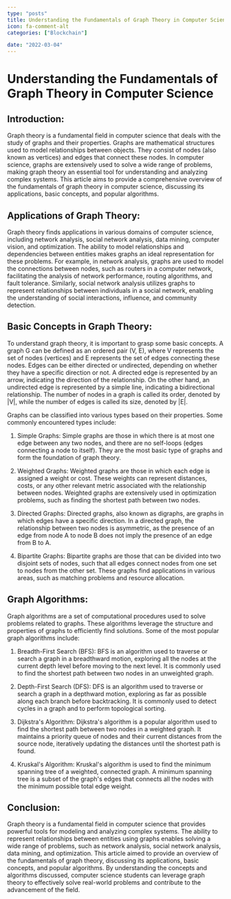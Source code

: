 ```yaml
---
type: "posts"
title: Understanding the Fundamentals of Graph Theory in Computer Science
icon: fa-comment-alt
categories: ["Blockchain"]

date: "2022-03-04"
---
```




# Understanding the Fundamentals of Graph Theory in Computer Science

## Introduction:
Graph theory is a fundamental field in computer science that deals with the study of graphs and their properties. Graphs are mathematical structures used to model relationships between objects. They consist of nodes (also known as vertices) and edges that connect these nodes. In computer science, graphs are extensively used to solve a wide range of problems, making graph theory an essential tool for understanding and analyzing complex systems. This article aims to provide a comprehensive overview of the fundamentals of graph theory in computer science, discussing its applications, basic concepts, and popular algorithms.

## Applications of Graph Theory:
Graph theory finds applications in various domains of computer science, including network analysis, social network analysis, data mining, computer vision, and optimization. The ability to model relationships and dependencies between entities makes graphs an ideal representation for these problems. For example, in network analysis, graphs are used to model the connections between nodes, such as routers in a computer network, facilitating the analysis of network performance, routing algorithms, and fault tolerance. Similarly, social network analysis utilizes graphs to represent relationships between individuals in a social network, enabling the understanding of social interactions, influence, and community detection.

## Basic Concepts in Graph Theory:
To understand graph theory, it is important to grasp some basic concepts. A graph G can be defined as an ordered pair (V, E), where V represents the set of nodes (vertices) and E represents the set of edges connecting these nodes. Edges can be either directed or undirected, depending on whether they have a specific direction or not. A directed edge is represented by an arrow, indicating the direction of the relationship. On the other hand, an undirected edge is represented by a simple line, indicating a bidirectional relationship. The number of nodes in a graph is called its order, denoted by |V|, while the number of edges is called its size, denoted by |E|.

Graphs can be classified into various types based on their properties. Some commonly encountered types include:

1. Simple Graphs: Simple graphs are those in which there is at most one edge between any two nodes, and there are no self-loops (edges connecting a node to itself). They are the most basic type of graphs and form the foundation of graph theory.

2. Weighted Graphs: Weighted graphs are those in which each edge is assigned a weight or cost. These weights can represent distances, costs, or any other relevant metric associated with the relationship between nodes. Weighted graphs are extensively used in optimization problems, such as finding the shortest path between two nodes.

3. Directed Graphs: Directed graphs, also known as digraphs, are graphs in which edges have a specific direction. In a directed graph, the relationship between two nodes is asymmetric, as the presence of an edge from node A to node B does not imply the presence of an edge from B to A.

4. Bipartite Graphs: Bipartite graphs are those that can be divided into two disjoint sets of nodes, such that all edges connect nodes from one set to nodes from the other set. These graphs find applications in various areas, such as matching problems and resource allocation.

## Graph Algorithms:
Graph algorithms are a set of computational procedures used to solve problems related to graphs. These algorithms leverage the structure and properties of graphs to efficiently find solutions. Some of the most popular graph algorithms include:

1. Breadth-First Search (BFS): BFS is an algorithm used to traverse or search a graph in a breadthward motion, exploring all the nodes at the current depth level before moving to the next level. It is commonly used to find the shortest path between two nodes in an unweighted graph.

2. Depth-First Search (DFS): DFS is an algorithm used to traverse or search a graph in a depthward motion, exploring as far as possible along each branch before backtracking. It is commonly used to detect cycles in a graph and to perform topological sorting.

3. Dijkstra's Algorithm: Dijkstra's algorithm is a popular algorithm used to find the shortest path between two nodes in a weighted graph. It maintains a priority queue of nodes and their current distances from the source node, iteratively updating the distances until the shortest path is found.

4. Kruskal's Algorithm: Kruskal's algorithm is used to find the minimum spanning tree of a weighted, connected graph. A minimum spanning tree is a subset of the graph's edges that connects all the nodes with the minimum possible total edge weight.

## Conclusion:
Graph theory is a fundamental field in computer science that provides powerful tools for modeling and analyzing complex systems. The ability to represent relationships between entities using graphs enables solving a wide range of problems, such as network analysis, social network analysis, data mining, and optimization. This article aimed to provide an overview of the fundamentals of graph theory, discussing its applications, basic concepts, and popular algorithms. By understanding the concepts and algorithms discussed, computer science students can leverage graph theory to effectively solve real-world problems and contribute to the advancement of the field.